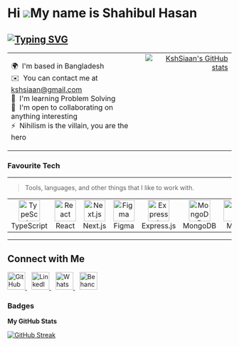 Hi ![](https://user-images.githubusercontent.com/18350557/176309783-0785949b-9127-417c-8b55-ab5a4333674e.gif)My name is Shahibul Hasan
======================================================================================================================================

[![Typing SVG](https://readme-typing-svg.demolab.com?font=Geo&pause=1000&color=FFFFFF&repeat=false&width=435&lines=Web+developer%2C+Web+designer%2C+Music+artist)](https://git.io/typing-svg)
-----------------------------------------

<table style="width: 100%; table-layout: fixed;">
  <tr>
    <!-- Left Text Column -->
    <td style="width: 60%; vertical-align: top;">
      <p>
        🌍  I'm based in Bangladesh<br />
        ✉️  You can contact me at <a href="mailto:kshsiaan@gmail.com">kshsiaan@gmail.com</a><br />
        🧠  I'm learning Problem Solving<br />
        🤝  I'm open to collaborating on anything interesting<br />
        ⚡  Nihilism is the villain, you are the hero
      </p>
    </td>
    <!-- Right GitHub Stats Column -->
    <td style="width: 40%; text-align: right; vertical-align: top;">
      <a href="http://www.github.com/KshSiaan">
        <img src="https://github-readme-stats.vercel.app/api?username=KshSiaan&show_icons=true&hide=&count_private=true&title_color=0891b2&text_color=ffffff&icon_color=0891b2&bg_color=1c1917&hide_border=true&show_icons=true" alt="KshSiaan's GitHub stats" />
      </a>
    </td>
  </tr>
</table>

### Favourite Tech

---
> Tools, languages, and other things that I like to work with.
> 
<table> <tr> <td align="center" width="96"> 
  <a href="#tech"> <img src="https://skillicons.dev/icons?i=ts" width="48" height="48" alt="TypeScript" /> </a>
  <br>
  TypeScript </td> <td align="center" width="96"> <a href="#tech"> <img src="https://skillicons.dev/icons?i=react" width="48" height="48" alt="React" /> </a> <br>React </td> <td align="center" width="96"> <a href="#tech"> <img src="https://skillicons.dev/icons?i=nextjs" width="48" height="48" alt="Next.js" /> </a> <br>Next.js </td> <td align="center" width="96"> <a href="#tech"> <img src="https://skillicons.dev/icons?i=figma" width="48" height="48" alt="Figma" /> </a> <br>Figma </td> <td align="center" width="96"> <a href="#tech"> <img src="https://skillicons.dev/icons?i=express" width="48" height="48" alt="Express.js" /> </a> <br>Express.js </td> <td align="center" width="96"> <a href="#tech"> <img src="https://skillicons.dev/icons?i=mongodb" width="48" height="48" alt="MongoDB" /> </a> <br>MongoDB </td> <td align="center" width="96"> <a href="#tech"> <img src="https://go-skill-icons.vercel.app/api/icons?i=miro" width="48" height="48" alt="Miro" /> </a> <br>Miro </td> <td align="center" width="96"> <a href="#tech"> <img src="https://go-skill-icons.vercel.app/api/icons?i=tailwind" width="48" height="48" alt="Tailwind CSS" /> </a> <br>Tailwind </td> </tr> </table>

---

## Connect with Me  

<a href="https://github.com/KshSiaan" target="_blank" style="margin-right: 10px;">
  <img src="https://github.com/gauravghongde/social-icons/blob/master/SVG/Color/Github.svg" alt="GitHub" width="40" height="40"/>
</a>
<a href="https://www.linkedin.com/in/shahibul-hasan-777395302" target="_blank" style="margin-right: 10px;">
  <img src="https://github.com/gauravghongde/social-icons/blob/master/SVG/Color/LinkedIN.svg" alt="LinkedIn" width="40" height="40"/>
</a>
<a href="https://wa.me/01904387966" target="_blank" style="margin-right: 10px;">
  <img src="https://github.com/gauravghongde/social-icons/blob/master/SVG/Color/WhatsApp.svg" alt="WhatsApp" width="40" height="40"/>
</a>
<a href="https://www.behance.net/kshsiaan" target="_blank">
  <img src="https://github.com/gauravghongde/social-icons/blob/master/SVG/Color/Behance.svg" alt="Behance" width="40" height="40"/>
</a>





### Badges

<b>My GitHub Stats</b>

<a href="https://git.io/streak-stats"><img src="https://github-readme-streak-stats.herokuapp.com?user=KshSiaan&theme=dark&hide_border=true&border_radius=5&mode=weekly" alt="GitHub Streak" /></a>

